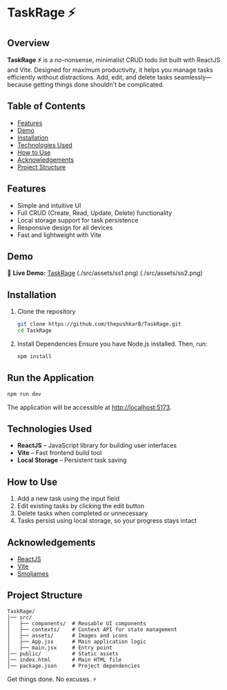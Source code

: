 # TaskRage ⚡

## Overview

**TaskRage ⚡** is a no-nonsense, minimalist CRUD todo list built with ReactJS and Vite. Designed for maximum productivity, it helps you manage tasks efficiently without distractions. Add, edit, and delete tasks seamlessly—because getting things done shouldn't be complicated.

## Table of Contents

- [Features](#features)
- [Demo](#demo)
- [Installation](#installation)
- [Technologies Used](#technologies-used)
- [How to Use](#how-to-use)
- [Acknowledgements](#acknowledgements)
- [Project Structure](#project-structure)

## Features

- Simple and intuitive UI
- Full CRUD (Create, Read, Update, Delete) functionality
- Local storage support for task persistence
- Responsive design for all devices
- Fast and lightweight with Vite

## Demo
🔗 **Live Demo:** [TaskRage](https://taskrage.netlify.app/)
(./src/assets/ss1.png)
(./src/assets/ss2.png)




## Installation

1. Clone the repository

   ```bash
   git clone https://github.com/thepushkarB/TaskRage.git
   cd TaskRage
   ```

2. Install Dependencies Ensure you have Node.js installed. Then, run:

   ```bash
   npm install
   ```

## Run the Application

```bash
npm run dev
```

The application will be accessible at [http://localhost:5173](http://localhost:5173).

## Technologies Used

- **ReactJS** – JavaScript library for building user interfaces
- **Vite** – Fast frontend build tool
- **Local Storage** – Persistent task saving

## How to Use

1. Add a new task using the input field
2. Edit existing tasks by clicking the edit button
3. Delete tasks when completed or unnecessary
4. Tasks persist using local storage, so your progress stays intact

## Acknowledgements

- [ReactJS](https://react.dev/)
- [Vite](https://vitejs.dev/)
- [Smoljames](https://www.youtube.com/@Smoljames)

## Project Structure

```
TaskRage/
│── src/
│   ├── components/  # Reusable UI components
│   ├── contexts/    # Context API for state management
│   ├── assets/      # Images and icons
│   ├── App.jsx      # Main application logic
│   ├── main.jsx     # Entry point
│── public/          # Static assets
│── index.html       # Main HTML file
│── package.json     # Project dependencies
```

Get things done. No excuses. ⚡
